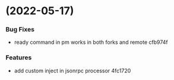#  (2022-05-17)


### Bug Fixes

* ready command in pm works in both forks and remote cfb974f


### Features

* add custom inject in jsonrpc processor 4fc1720



